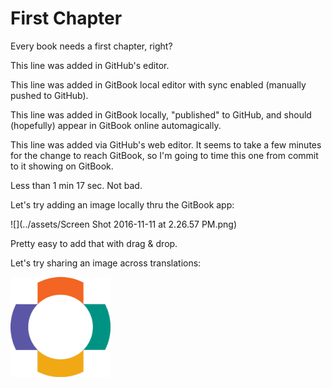 # First Chapter

Every book needs a first chapter, right?

This line was added in GitHub's editor.

This line was added in GitBook local editor with sync enabled \(manually pushed to GitHub\).

This line was added in GitBook locally, "published" to GitHub, and should \(hopefully\) appear in GitBook online automagically.

This line was added via GitHub's web editor. It seems to take a few minutes for the change to reach GitBook, so I'm going to time this one from commit to it showing on GitBook.

Less than 1 min 17 sec. Not bad.

Let's try adding an image locally thru the GitBook app:

![](../assets/Screen Shot 2016-11-11 at 2.26.57 PM.png)

Pretty easy to add that with drag & drop.

Let's try sharing an image across translations:

![](/assets/OpenMRS-cross.png)

